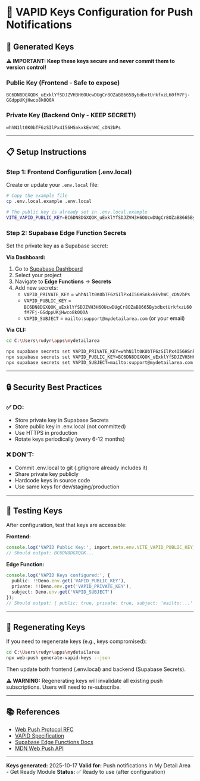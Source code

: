 # 🔐 VAPID Keys Configuration for Push Notifications

## 🔑 Generated Keys

**⚠️ IMPORTANT: Keep these keys secure and never commit them to version control!**

### Public Key (Frontend - Safe to expose)
```
BC6DN8DGXQOK_uExklYfSDJZVH3H6OUcwDUgCr8OZaB8665BybdbxtUrkfxzL60fM7Fj-GGdppUKjHwco8k0Q0A
```

### Private Key (Backend Only - KEEP SECRET!)
```
whhN1lt0K0bTF6zSIlPx4I56HSnkxkEvhWC_cDN2bPs
```

---

## 📋 Setup Instructions

### Step 1: Frontend Configuration (.env.local)

Create or update your `.env.local` file:

```bash
# Copy the example file
cp .env.local.example .env.local

# The public key is already set in .env.local.example
VITE_VAPID_PUBLIC_KEY=BC6DN8DGXQOK_uExklYfSDJZVH3H6OUcwDUgCr8OZaB8665BybdbxtUrkfxzL60fM7Fj-GGdppUKjHwco8k0Q0A
```

### Step 2: Supabase Edge Function Secrets

Set the private key as a Supabase secret:

**Via Dashboard:**
1. Go to [Supabase Dashboard](https://supabase.com/dashboard)
2. Select your project
3. Navigate to **Edge Functions** → **Secrets**
4. Add new secrets:
   - `VAPID_PRIVATE_KEY` = `whhN1lt0K0bTF6zSIlPx4I56HSnkxkEvhWC_cDN2bPs`
   - `VAPID_PUBLIC_KEY` = `BC6DN8DGXQOK_uExklYfSDJZVH3H6OUcwDUgCr8OZaB8665BybdbxtUrkfxzL60fM7Fj-GGdppUKjHwco8k0Q0A`
   - `VAPID_SUBJECT` = `mailto:support@mydetailarea.com` (or your email)

**Via CLI:**
```bash
cd C:\Users\rudyr\apps\mydetailarea

npx supabase secrets set VAPID_PRIVATE_KEY=whhN1lt0K0bTF6zSIlPx4I56HSnkxkEvhWC_cDN2bPs
npx supabase secrets set VAPID_PUBLIC_KEY=BC6DN8DGXQOK_uExklYfSDJZVH3H6OUcwDUgCr8OZaB8665BybdbxtUrkfxzL60fM7Fj-GGdppUKjHwco8k0Q0A
npx supabase secrets set VAPID_SUBJECT=mailto:support@mydetailarea.com
```

---

## 🔒 Security Best Practices

### ✅ DO:
- Store private key in Supabase Secrets
- Store public key in .env.local (not committed)
- Use HTTPS in production
- Rotate keys periodically (every 6-12 months)

### ❌ DON'T:
- Commit .env.local to git (.gitignore already includes it)
- Share private key publicly
- Hardcode keys in source code
- Use same keys for dev/staging/production

---

## 🧪 Testing Keys

After configuration, test that keys are accessible:

**Frontend:**
```typescript
console.log('VAPID Public Key:', import.meta.env.VITE_VAPID_PUBLIC_KEY);
// Should output: BC6DN8DGXQOK...
```

**Edge Function:**
```typescript
console.log('VAPID Keys configured:', {
  public: !!Deno.env.get('VAPID_PUBLIC_KEY'),
  private: !!Deno.env.get('VAPID_PRIVATE_KEY'),
  subject: Deno.env.get('VAPID_SUBJECT')
});
// Should output: { public: true, private: true, subject: 'mailto:...' }
```

---

## 🔄 Regenerating Keys

If you need to regenerate keys (e.g., keys compromised):

```bash
cd C:\Users\rudyr\apps\mydetailarea
npx web-push generate-vapid-keys --json
```

Then update both frontend (.env.local) and backend (Supabase Secrets).

**⚠️ WARNING:** Regenerating keys will invalidate all existing push subscriptions. Users will need to re-subscribe.

---

## 📚 References

- [Web Push Protocol RFC](https://datatracker.ietf.org/doc/html/rfc8030)
- [VAPID Specification](https://datatracker.ietf.org/doc/html/rfc8292)
- [Supabase Edge Functions Docs](https://supabase.com/docs/guides/functions)
- [MDN Web Push API](https://developer.mozilla.org/en-US/docs/Web/API/Push_API)

---

**Keys generated:** 2025-10-17
**Valid for:** Push notifications in My Detail Area - Get Ready Module
**Status:** ✅ Ready to use (after configuration)
